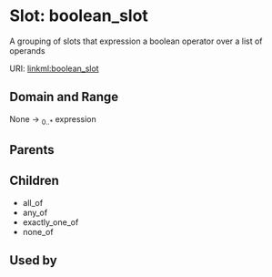 
# Slot: boolean_slot


A grouping of slots that expression a boolean operator over a list of operands

URI: [linkml:boolean_slot](https://w3id.org/linkml/boolean_slot)


## Domain and Range

None &#8594;  <sub>0..\*</sub> expression

## Parents


## Children

 *  all_of
 *  any_of
 *  exactly_one_of
 *  none_of

## Used by

